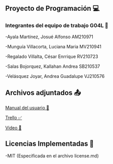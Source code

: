 ## Proyecto de Programación 💻

### Integrantes del equipo de trabajo G04L 👾
-Ayala Martínez, Josué Alfonso     AM210971

-Munguía Villacorta, Luciana Maria MV210941

-Regalado Villalta, César Enrrique RV210723

-Salas Bojorquez, Kallahan Andrea  SB210537

-Velásquez Joyar, Andrea Guadalupe VJ210576

## Archivos adjuntados 📤
 [Manual del usuario 📜](https://drive.google.com/drive/folders/1x4mEqJIhOyMu0dhfVSZFy6rB9AnamTIc?usp=sharing)
 
 [Trello ✅](https://trello.com/b/5URVXxGJ/proyecto-de-programaci%C3%B3n-fase-2-grupo-4-g04t)
 
 [Video 🎥](https://youtu.be/IcJk34qi32g)

## Licencias Implementadas 💬
-MIT (Especificada en el archivo license.md)
